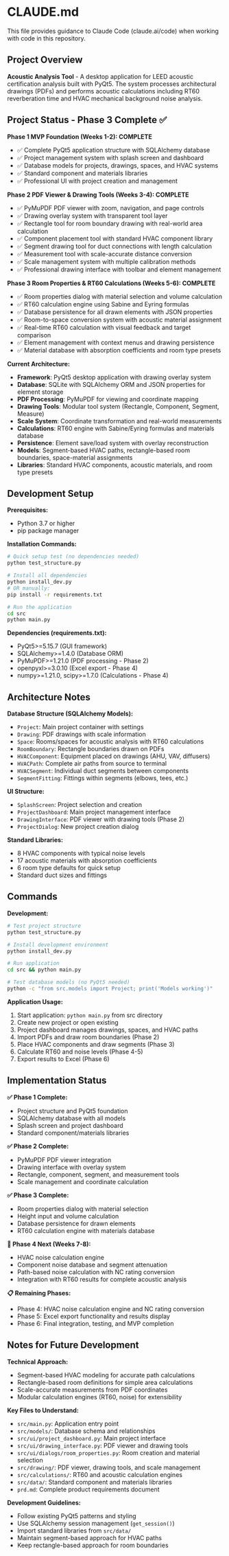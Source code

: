 # CLAUDE.md

This file provides guidance to Claude Code (claude.ai/code) when working with code in this repository.

## Project Overview

**Acoustic Analysis Tool** - A desktop application for LEED acoustic certification analysis built with PyQt5. The system processes architectural drawings (PDFs) and performs acoustic calculations including RT60 reverberation time and HVAC mechanical background noise analysis.

## Project Status - Phase 3 Complete ✅

**Phase 1 MVP Foundation (Weeks 1-2): COMPLETE**
- ✅ Complete PyQt5 application structure with SQLAlchemy database
- ✅ Project management system with splash screen and dashboard
- ✅ Database models for projects, drawings, spaces, and HVAC systems
- ✅ Standard component and materials libraries
- ✅ Professional UI with project creation and management

**Phase 2 PDF Viewer & Drawing Tools (Weeks 3-4): COMPLETE**
- ✅ PyMuPDF PDF viewer with zoom, navigation, and page controls
- ✅ Drawing overlay system with transparent tool layer
- ✅ Rectangle tool for room boundary drawing with real-world area calculation
- ✅ Component placement tool with standard HVAC component library
- ✅ Segment drawing tool for duct connections with length calculation
- ✅ Measurement tool with scale-accurate distance conversion
- ✅ Scale management system with multiple calibration methods
- ✅ Professional drawing interface with toolbar and element management

**Phase 3 Room Properties & RT60 Calculations (Weeks 5-6): COMPLETE**
- ✅ Room properties dialog with material selection and volume calculation
- ✅ RT60 calculation engine using Sabine and Eyring formulas
- ✅ Database persistence for all drawn elements with JSON properties
- ✅ Room-to-space conversion system with acoustic material assignment
- ✅ Real-time RT60 calculation with visual feedback and target comparison
- ✅ Element management with context menus and drawing persistence
- ✅ Material database with absorption coefficients and room type presets

**Current Architecture:**
- **Framework**: PyQt5 desktop application with drawing overlay system
- **Database**: SQLite with SQLAlchemy ORM and JSON properties for element storage
- **PDF Processing**: PyMuPDF for viewing and coordinate mapping
- **Drawing Tools**: Modular tool system (Rectangle, Component, Segment, Measure)
- **Scale System**: Coordinate transformation and real-world measurements
- **Calculations**: RT60 engine with Sabine/Eyring formulas and materials database
- **Persistence**: Element save/load system with overlay reconstruction
- **Models**: Segment-based HVAC paths, rectangle-based room boundaries, space-material assignments
- **Libraries**: Standard HVAC components, acoustic materials, and room type presets

## Development Setup

**Prerequisites:**
- Python 3.7 or higher
- pip package manager

**Installation Commands:**
```bash
# Quick setup test (no dependencies needed)
python test_structure.py

# Install all dependencies
python install_dev.py
# OR manually:
pip install -r requirements.txt

# Run the application
cd src
python main.py
```

**Dependencies (requirements.txt):**
- PyQt5>=5.15.7 (GUI framework)
- SQLAlchemy>=1.4.0 (Database ORM)
- PyMuPDF>=1.21.0 (PDF processing - Phase 2)
- openpyxl>=3.0.10 (Excel export - Phase 4)
- numpy>=1.21.0, scipy>=1.7.0 (Calculations - Phase 4)

## Architecture Notes

**Database Structure (SQLAlchemy Models):**
- `Project`: Main project container with settings
- `Drawing`: PDF drawings with scale information  
- `Space`: Rooms/spaces for acoustic analysis with RT60 calculations
- `RoomBoundary`: Rectangle boundaries drawn on PDFs
- `HVACComponent`: Equipment placed on drawings (AHU, VAV, diffusers)
- `HVACPath`: Complete air paths from source to terminal
- `HVACSegment`: Individual duct segments between components
- `SegmentFitting`: Fittings within segments (elbows, tees, etc.)

**UI Structure:**
- `SplashScreen`: Project selection and creation
- `ProjectDashboard`: Main project management interface
- `DrawingInterface`: PDF viewer with drawing tools (Phase 2)
- `ProjectDialog`: New project creation dialog

**Standard Libraries:**
- 8 HVAC components with typical noise levels
- 17 acoustic materials with absorption coefficients
- 6 room type defaults for quick setup
- Standard duct sizes and fittings

## Commands

**Development:**
```bash
# Test project structure
python test_structure.py

# Install development environment
python install_dev.py

# Run application
cd src && python main.py

# Test database models (no PyQt5 needed)
python -c "from src.models import Project; print('Models working')"
```

**Application Usage:**
1. Start application: `python main.py` from src directory
2. Create new project or open existing
3. Project dashboard manages drawings, spaces, and HVAC paths
4. Import PDFs and draw room boundaries (Phase 2)
5. Place HVAC components and draw segments (Phase 3)
6. Calculate RT60 and noise levels (Phase 4-5)
7. Export results to Excel (Phase 6)

## Implementation Status

**✅ Phase 1 Complete:**
- Project structure and PyQt5 foundation
- SQLAlchemy database with all models
- Splash screen and project dashboard
- Standard component/materials libraries

**✅ Phase 2 Complete:**
- PyMuPDF PDF viewer integration
- Drawing interface with overlay system
- Rectangle, component, segment, and measurement tools
- Scale management and coordinate calculation

**✅ Phase 3 Complete:**
- Room properties dialog with material selection
- Height input and volume calculation
- Database persistence for drawn elements
- RT60 calculation engine with materials database

**🔄 Phase 4 Next (Weeks 7-8):**
- HVAC noise calculation engine
- Component noise database and segment attenuation
- Path-based noise calculation with NC rating conversion
- Integration with RT60 results for complete acoustic analysis

**📋 Remaining Phases:**
- Phase 4: HVAC noise calculation engine and NC rating conversion
- Phase 5: Excel export functionality and results display
- Phase 6: Final integration, testing, and MVP completion

## Notes for Future Development

**Technical Approach:**
- Segment-based HVAC modeling for accurate path calculations
- Rectangle-based room definitions for simple area calculations
- Scale-accurate measurements from PDF coordinates
- Modular calculation engines (RT60, noise) for extensibility

**Key Files to Understand:**
- `src/main.py`: Application entry point
- `src/models/`: Database schema and relationships
- `src/ui/project_dashboard.py`: Main project interface
- `src/ui/drawing_interface.py`: PDF viewer and drawing tools
- `src/ui/dialogs/room_properties.py`: Room creation and material selection
- `src/drawing/`: PDF viewer, drawing tools, and scale management
- `src/calculations/`: RT60 and acoustic calculation engines
- `src/data/`: Standard component and materials libraries
- `prd.md`: Complete product requirements document

**Development Guidelines:**
- Follow existing PyQt5 patterns and styling
- Use SQLAlchemy session management (`get_session()`)
- Import standard libraries from `src/data/`
- Maintain segment-based approach for HVAC paths
- Keep rectangle-based approach for room boundaries
